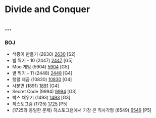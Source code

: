 # Divide and Conquer

...
--------------------------------
### BOJ
- 색종이 만들기 (2630) [2630](https://github.com/KyumKyum/Algorithm_Study/blob/main/DivideAndConquer/2630.cpp) [S2]
- 별 찍기 - 10 (2447) [2447](https://github.com/KyumKyum/Algorithm_Study/blob/main/DivideAndConquer/2447.py) [G5]
- Moo 게임 (5904) [5904](https://github.com/KyumKyum/Algorithm_Study/blob/main/DivideAndConquer/5904.py) [G5]
- 별 찍기 - 11 (2448) [2448](https://github.com/KyumKyum/Algorithm_Study/blob/main/DivideAndConquer/2448.py) [G4]
- 행렬 제곱 (10830) [10830](https://github.com/KyumKyum/Algorithm_Study/blob/main/DivideAndConquer/10830.py) [G4]
- 사분면 (1891) [1891](https://github.com/KyumKyum/Algorithm_Study/blob/main/DivideAndConquer/1891.py) [G4]
- Secret Code (9994) [9994](https://github.com/KyumKyum/Algorithm_Study/blob/main/DivideAndConquer/9994.py) [G3]
- 박스 채우기 (1493) [1493](https://github.com/KyumKyum/Algorithm_Study/blob/main/DivideAndConquer/1493.cpp) [G3]
- 히스토그램 (1725) [1725](https://github.com/KyumKyum/Algorithm_Study/blob/main/DivideAndConquer/1725.py) [P5]
- (1725와 동일한 문제) 히스토그램에서 가장 큰 직사각형 (6549) [6549](https://github.com/KyumKyum/Algorithm_Study/blob/main/DivideAndConquer/6549.py) [P5]